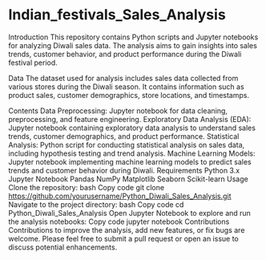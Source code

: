 # Indian_festivals_Sales_Analysis

Introduction
This repository contains Python scripts and Jupyter notebooks for analyzing Diwali sales data. The analysis aims to gain insights into sales trends, customer behavior, and product performance during the Diwali festival period.

Data
The dataset used for analysis includes sales data collected from various stores during the Diwali season. It contains information such as product sales, customer demographics, store locations, and timestamps.

Contents
Data Preprocessing: Jupyter notebook for data cleaning, preprocessing, and feature engineering.
Exploratory Data Analysis (EDA): Jupyter notebook containing exploratory data analysis to understand sales trends, customer demographics, and product performance.
Statistical Analysis: Python script for conducting statistical analysis on sales data, including hypothesis testing and trend analysis.
Machine Learning Models: Jupyter notebook implementing machine learning models to predict sales trends and customer behavior during Diwali.
Requirements
Python 3.x
Jupyter Notebook
Pandas
NumPy
Matplotlib
Seaborn
Scikit-learn
Usage
Clone the repository:
bash
Copy code
git clone https://github.com/yourusername/Python_Diwali_Sales_Analysis.git
Navigate to the project directory:
bash
Copy code
cd Python_Diwali_Sales_Analysis
Open Jupyter Notebook to explore and run the analysis notebooks:
Copy code
jupyter notebook
Contributions
Contributions to improve the analysis, add new features, or fix bugs are welcome. Please feel free to submit a pull request or open an issue to discuss potential enhancements.


